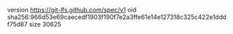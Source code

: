 version https://git-lfs.github.com/spec/v1
oid sha256:966d53e69caecedf1903f190f7e2a3ffe61e14e127318c325c422e1dddf75d87
size 30625
